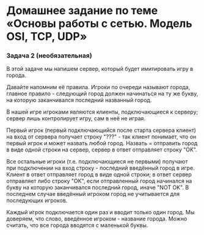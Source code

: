 # Домашнее задание по теме «Основы работы с сетью. Модель OSI, TCP, UDP»

### Задача 2 (необязательная)

В этой задаче мы напишем сервер, который будет имитировать игру в города.

Давайте напомним её правила. Игроки по очереди называют города, главное правило - следующий город должен начинаться на ту же букву, на которую заканчивался последний названный город.

В нашей игре игроками являются клиенты, подключающиеся к серверу; сервер лишь контролирует игру, сам в неё не играя.

Первый игрок (первый подключающийся после старта сервера клиент) на вход от сервера получает строку "???" - так клиент понимает, что он первый игрок и может назвать любой город. Назвать = отправить город в виде одной строки на сервер, сервер в ответ отправляет строку "OK".

Все остальные игроки (т.е. подключающиеся не первыми) получают при подключении на вход строку - последний введённый город в игре. Клиент в ответ отправляет город в виде одной строки; в ответ сервер отправляет либо строку "OK", если отправленный город начинался на букву на которую заканчивался последний город, иначе "NOT OK". В последнем случае введённый игроком город не учитывается для последующих игроков.

Каждый игрок подключается один раз и вводит только один город. Мы доверяем, что слово, введённое игроком - название города. Можно считать, что все города вводятся с маленькой буквы.
